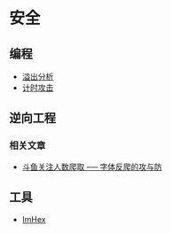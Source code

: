 # 安全

## 编程

- [溢出分析](../articles/overflow.md)
- [计时攻击](../articles/time.attacks.md)

## 逆向工程

### 相关文章

- [斗鱼关注人数爬取 ── 字体反爬的攻与防](https://cjting.me/2020/07/01/douyu-crawler-and-font-anti-crawling/)

## 工具

- [ImHex](https://github.com/WerWolv/ImHex)